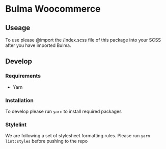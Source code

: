 # Bulma Woocommerce

## Useage

To use please @import the /index.scss file of this package into your SCSS after you have imported Bulma.

## Develop

### Requirements

- Yarn

### Installation

To develop please run `yarn` to install required packages

### Stylelint

We are following a set of stylesheet formatting rules. Please run `yarn lint:styles` before pushing to the repo
